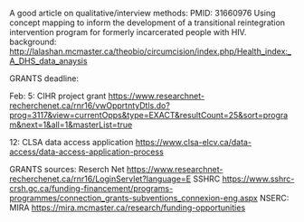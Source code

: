 A good article on qualitative/interview methods: PMID: 31660976 Using concept mapping to inform the development of a transitional reintegration intervention program for formerly incarcerated people with HIV.
background:  http://lalashan.mcmaster.ca/theobio/circumcision/index.php/Health_index:_A_DHS_data_anaysis

GRANTS deadline:

Feb:
5:  CIHR project grant  https://www.researchnet-recherchenet.ca/rnr16/vwOpprtntyDtls.do?prog=3117&view=currentOpps&type=EXACT&resultCount=25&sort=program&next=1&all=1&masterList=true

12: CLSA data access application  https://www.clsa-elcv.ca/data-access/data-access-application-process


GRANTS sources:
Reserch Net https://www.researchnet-recherchenet.ca/rnr16/LoginServlet?language=E
SSHRC https://www.sshrc-crsh.gc.ca/funding-financement/programs-programmes/connection_grants-subventions_connexion-eng.aspx
NSERC: 
MIRA https://mira.mcmaster.ca/research/funding-opportunities
